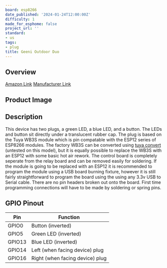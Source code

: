 ```yaml
---
board: esp8266
date_published: '2024-01-24T12:00:00Z'
difficulty: 1
made_for_esphome: false
project_url: ''
standard:
- us
tags:
- plug
title: Geeni Outdoor Duo
---
```


## Overview

[Amazon Link](https://amzn.to/3S3zypi)
[Manufacturer Link](https://mygeeni.com/products/outdoor-duo-dual-outlet-smart-wi-fi-plug-grey)

## Product Image

## Description

This device has two plugs, a green LED, a blue LED, and a button. The LEDs and button sit directly under a translucent rubber cap.
The plug is based on the Tuya WB3S module which is pin compatable with the ESP12 series of ESP8266 modules.
The factory WB3S can be converted using [tuya convert](https://devices.esphome.io/guides/tuya-convert) (untested on this model), but it is equally possible to replace the WB3S with an ESP12 with some basic hot air rework.
The control board is completely seperate from the relay board and can be removed easily for soldering.
If the module is going to be replaced with an ESP12 it is recommended to program the module using a USB board burning fixture, however it is still fairly straightforward to program the board using the using any 3.3v USB to Serial cable.
There are no pin headers broken out onto the board. First time programming connections will have to be made by soldering or spring pins.

## GPIO Pinout

| Pin    | Function                        |
| ------ | ------------------------------- |
| GPIO0  | Button (inverted)               |
| GPIO5  | Green LED (inverted)            |
| GPIO13 | Blue LED (inverted)             |
| GPIO14 | Left (when facing device) plug  |
| GPIO16 | Right (when facing device) plug |
